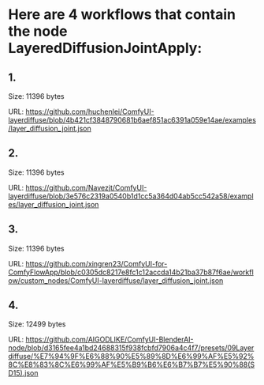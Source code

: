 # Here are 4 workflows that contain the node LayeredDiffusionJointApply:

## 1. 

Size: 11396 bytes

URL: https://github.com/huchenlei/ComfyUI-layerdiffuse/blob/4b421cf3848790681b6aef851ac6391a059e14ae/examples/layer_diffusion_joint.json

## 2. 

Size: 11396 bytes

URL: https://github.com/Navezjt/ComfyUI-layerdiffuse/blob/3e576c2319a0540b1d1cc5a364d04ab5cc542a58/examples/layer_diffusion_joint.json

## 3. 

Size: 11396 bytes

URL: https://github.com/xingren23/ComfyUI-for-ComfyFlowApp/blob/c0305dc8217e8fc1c12accda14b21ba37b87f6ae/workflow/custom_nodes/ComfyUI-layerdiffuse/layer_diffusion_joint.json

## 4. 

Size: 12499 bytes

URL: https://github.com/AIGODLIKE/ComfyUI-BlenderAI-node/blob/d3165fee4a1bd24688315f938fcbfd7906a4c4f7/presets/09Layerdiffuse/%E7%94%9F%E6%88%90%E5%89%8D%E6%99%AF%E5%92%8C%E8%83%8C%E6%99%AF%E5%B9%B6%E6%B7%B7%E5%90%88(SD15).json

